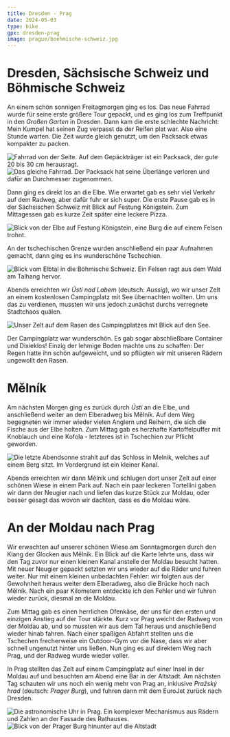 ```yaml
---
title: Dresden - Prag
date: 2024-05-03
type: bike
gpx: dresden-prag
image: prague/boehmische-schweiz.jpg
---
```


# Dresden, Sächsische Schweiz und Böhmische Schweiz

An einem schön sonnigen Freitagmorgen ging es los.
Das neue Fahrrad wurde für seine erste größere Tour gepackt, und es ging los zum Treffpunkt in den _Großen Garten_ in Dresden.
Dann kam die erste schlechte Nachricht: Mein Kumpel hat seinen Zug verpasst da der Reifen plat war.
Also eine Stunde warten. Die Zeit wurde gleich genutzt, um den Packsack etwas kompakter zu packen.

![Fahrrad von der Seite. Auf dem Gepäckträger ist ein Packsack, der gute 20 bis 30 cm herausragt.](@assets/prague/packsack-gross.jpeg)
![Das gleiche Fahrrad. Der Packsack hat seine Überlänge verloren und dafür an Durchmesser zugenommen.](@assets/prague/packsack-klein.jpg)

Dann ging es direkt los an die Elbe. Wie erwartet gab es sehr viel Verkehr auf dem Radweg, aber dafür fuhr er sich super.
Die erste Pause gab es in der Sächsischen Schweiz mit Blick auf Festung Königstein.
Zum Mittagessen gab es kurze Zeit später eine leckere Pizza.

![Blick von der Elbe auf Festung Königstein, eine Burg die auf einem Felsen trohnt.](@assets/prague/koenigstein.jpg)

An der tschechischen Grenze wurden anschließend ein paar Aufnahmen gemacht, dann ging es ins wunderschöne Tschechien.

![Blick vom Elbtal in die Böhmische Schweiz. Ein Felsen ragt aus dem Wald am Talhang hervor.](@assets/prague/boehmische-schweiz.jpg)

Abends erreichten wir _Ústí nad Labem_ (deutsch: _Aussig_), wo wir unser Zelt an einem kostenlosen Campingplatz mit See übernachten wollten.
Um uns das zu verdienen, mussten wir uns jedoch zunächst durchs verregnete Stadtchaos quälen.

![Unser Zelt auf dem Rasen des Campingplatzes mit Blick auf den See.](@assets/prague/usti-camping.jpg)

Der Campingplatz war wunderschön. Es gab sogar abschließbare Container und Dixieklos!
Einzig der lehmige Boden machte uns zu schaffen: Der Regen hatte ihn schön aufgeweicht, und so pflügten wir mit unseren Rädern ungewollt den Rasen.

# Mělník

Am nächsten Morgen ging es zurück durch _Ústí_ an die Elbe, und anschließend weiter an dem Elberadweg bis Mělník.
Auf dem Weg begegneten wir immer wieder vielen Anglern und Reihern, die sich die Fische aus der Elbe holten.
Zum Mittag gab es herzhafte Kartoffelpuffer mit Knoblauch und eine Kofola - letzteres ist in Tschechien zur Pflicht geworden.

![Die letzte Abendsonne strahlt auf das Schloss in Melnik, welches auf einem Berg sitzt. Im Vordergrund ist ein kleiner Kanal.](@assets/prague/melnik.jpg)

Abends erreichten wir dann Mělník und schlugen dort unser Zelt auf einer schönen Wiese in einem Park auf.
Nach ein paar leckeren Tortellini gaben wir dann der Neugier nach und liefen das kurze Stück zur Moldau,
oder besser gesagt das wovon wir dachten, dass es die Moldau wäre.

# An der Moldau nach Prag

Wir erwachten auf unserer schönen Wiese am Sonntagmorgen durch den Klang der Glocken aus Mělník.
Ein Blick auf die Karte lehrte uns, dass wir den Tag zuvor nur einen kleinen Kanal anstelle der Moldau besucht hatten.
Mit neuer Neugier gepackt setzten wir uns wieder auf die Räder und fuhren weiter.
Nur mit einem kleinen unbedachten Fehler: wir folgten aus der Gewohnheit heraus weiter dem Elberadweg, also die Brücke hoch nach Mělník.
Nach ein paar Kilometern entdeckte ich den Fehler und wir fuhren wieder zurück, diesmal an die Moldau.

Zum Mittag gab es einen herrlichen Ofenkäse, der uns für den ersten und einzigen Anstieg auf der Tour stärkte.
Kurz vor Prag weicht der Radweg von der Moldau ab, und so mussten wir aus dem Tal heraus und anschließend wieder hinab fahren.
Nach einer spaßigen Abfahrt stellten uns die Tschechen frecherweise ein Outdoor-Gym vor die Nase, dass wir aber schnell ungenutzt hinter uns ließen.
Nun ging es auf direktem Weg nach Prag, und der Radweg wurde wieder voller.

In Prag stellten das Zelt auf einem Campingplatz auf einer Insel in der Moldau auf und besuchten am Abend eine Bar in der Altstadt.
Am nächsten Tag schauten wir uns noch ein wenig mehr von Prag an, inklusive _Pražský hrad_ (deutsch: _Prager Burg_),
und fuhren dann mit dem EuroJet zurück nach Dresden.

![Die astronomische Uhr in Prag. Ein komplexer Mechanismus aus Rädern und Zahlen an der Fassade des Rathauses.](@assets/prague/prague.jpg)
![Blick von der Prager Burg hinunter auf die Altstadt](@assets/prague/prague-hill.jpg)
